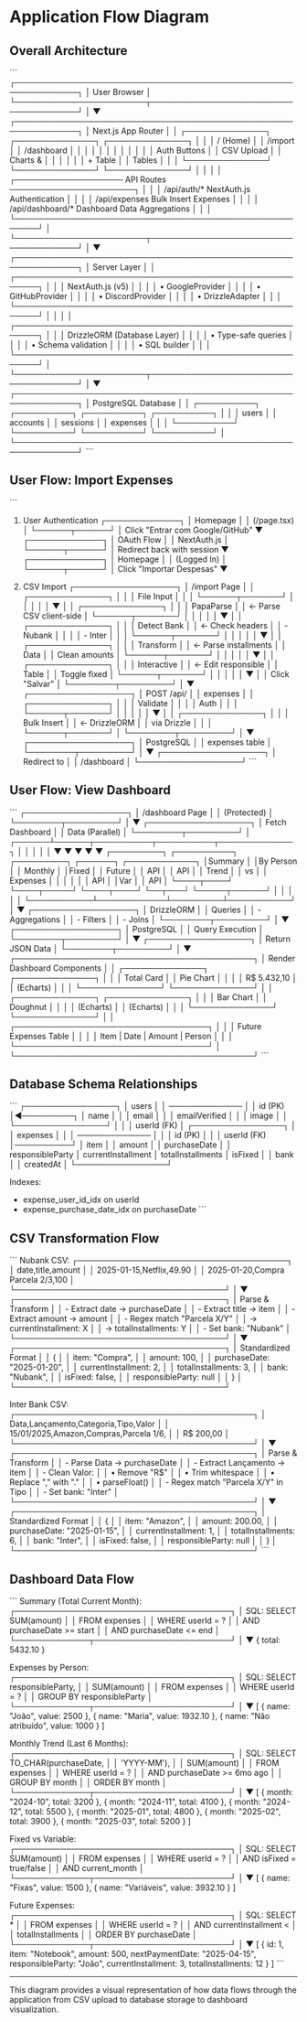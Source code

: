 # Application Flow Diagram

## Overall Architecture

\`\`\`
┌─────────────────────────────────────────────────────────────┐
│                         User Browser                         │
└───────────────────────┬─────────────────────────────────────┘
                        │
                        ▼
┌─────────────────────────────────────────────────────────────┐
│                    Next.js App Router                        │
│  ┌──────────────┐  ┌──────────────┐  ┌──────────────┐      │
│  │   / (Home)   │  │   /import    │  │  /dashboard  │      │
│  │              │  │              │  │              │      │
│  │ Auth Buttons │  │ CSV Upload   │  │   Charts &   │      │
│  │              │  │   + Table    │  │    Tables    │      │
│  └──────────────┘  └──────────────┘  └──────────────┘      │
│                                                               │
│  ┌─────────────────── API Routes ──────────────────────┐    │
│  │ /api/auth/*      NextAuth.js Authentication         │    │
│  │ /api/expenses    Bulk Insert Expenses               │    │
│  │ /api/dashboard/* Dashboard Data Aggregations        │    │
│  └──────────────────────────────────────────────────────┘    │
└───────────────────────┬─────────────────────────────────────┘
                        │
                        ▼
┌─────────────────────────────────────────────────────────────┐
│                      Server Layer                            │
│  ┌──────────────────────────────────────────────────────┐   │
│  │               NextAuth.js (v5)                       │   │
│  │  • GoogleProvider                                    │   │
│  │  • GitHubProvider                                    │   │
│  │  • DiscordProvider                                   │   │
│  │  • DrizzleAdapter                                    │   │
│  └──────────────────────────────────────────────────────┘   │
│                                                               │
│  ┌──────────────────────────────────────────────────────┐   │
│  │             DrizzleORM (Database Layer)              │   │
│  │  • Type-safe queries                                 │   │
│  │  • Schema validation                                 │   │
│  │  • SQL builder                                       │   │
│  └──────────────────────────────────────────────────────┘   │
└───────────────────────┬─────────────────────────────────────┘
                        │
                        ▼
┌─────────────────────────────────────────────────────────────┐
│                    PostgreSQL Database                       │
│  ┌──────────┐  ┌──────────┐  ┌──────────┐  ┌──────────┐   │
│  │  users   │  │ accounts │  │ sessions │  │ expenses │   │
│  └──────────┘  └──────────┘  └──────────┘  └──────────┘   │
└─────────────────────────────────────────────────────────────┘
\`\`\`

## User Flow: Import Expenses

\`\`\`
1. User Authentication
   ┌─────────────┐
   │ Homepage    │
   │ (/page.tsx) │
   └──────┬──────┘
          │ Click "Entrar com Google/GitHub"
          ▼
   ┌─────────────┐
   │ OAuth Flow  │
   │ NextAuth.js │
   └──────┬──────┘
          │ Redirect back with session
          ▼
   ┌─────────────┐
   │ Homepage    │
   │ (Logged In) │
   └──────┬──────┘
          │ Click "Importar Despesas"
          ▼

2. CSV Import
   ┌──────────────────┐
   │ /import Page     │
   │ ┌──────────────┐ │
   │ │ File Input   │ │
   │ └──────┬───────┘ │
   │        │         │
   │        ▼         │
   │ ┌──────────────┐ │
   │ │ PapaParse    │ │ ← Parse CSV client-side
   │ └──────┬───────┘ │
   │        │         │
   │        ▼         │
   │ ┌──────────────┐ │
   │ │ Detect Bank  │ │ ← Check headers
   │ │ - Nubank     │ │
   │ │ - Inter      │ │
   │ └──────┬───────┘ │
   │        │         │
   │        ▼         │
   │ ┌──────────────┐ │
   │ │ Transform    │ │ ← Parse installments
   │ │ Data         │ │   Clean amounts
   │ └──────┬───────┘ │
   │        │         │
   │        ▼         │
   │ ┌──────────────┐ │
   │ │ Interactive  │ │ ← Edit responsible
   │ │ Table        │ │   Toggle fixed
   │ └──────┬───────┘ │
   │        │         │
   │        ▼         │
   │ Click "Salvar"  │
   └────────┬─────────┘
            │
            ▼
   ┌──────────────────┐
   │ POST /api/       │
   │ expenses         │
   │ ┌──────────────┐ │
   │ │ Validate     │ │
   │ │ Auth         │ │
   │ └──────┬───────┘ │
   │        │         │
   │        ▼         │
   │ ┌──────────────┐ │
   │ │ Bulk Insert  │ │ ← DrizzleORM
   │ │ via Drizzle  │ │
   │ └──────┬───────┘ │
   └────────┬─────────┘
            │
            ▼
   ┌──────────────────┐
   │ PostgreSQL       │
   │ expenses table   │
   └────────┬─────────┘
            │
            ▼
   ┌──────────────────┐
   │ Redirect to      │
   │ /dashboard       │
   └──────────────────┘
\`\`\`

## User Flow: View Dashboard

\`\`\`
   ┌──────────────────┐
   │ /dashboard Page  │
   │ (Protected)      │
   └────────┬─────────┘
            │
            ▼
   ┌──────────────────┐
   │ Fetch Dashboard  │
   │ Data (Parallel)  │
   └────────┬─────────┘
            │
     ┌──────┴──────┬──────────┬──────────┬─────────────┐
     │             │          │          │             │
     ▼             ▼          ▼          ▼             ▼
┌─────────┐ ┌──────────┐ ┌─────────┐ ┌──────┐ ┌────────────┐
│Summary  │ │By Person │ │ Monthly │ │Fixed │ │   Future   │
│ API     │ │   API    │ │  Trend  │ │ vs   │ │  Expenses  │
│         │ │          │ │   API   │ │Var   │ │    API     │
└────┬────┘ └────┬─────┘ └────┬────┘ └──┬───┘ └─────┬──────┘
     │           │            │         │           │
     └───────────┴────────────┴─────────┴───────────┘
                              │
                              ▼
                    ┌──────────────────┐
                    │ DrizzleORM       │
                    │ Queries          │
                    │ - Aggregations   │
                    │ - Filters        │
                    │ - Joins          │
                    └────────┬─────────┘
                             │
                             ▼
                    ┌──────────────────┐
                    │ PostgreSQL       │
                    │ Query Execution  │
                    └────────┬─────────┘
                             │
                             ▼
                    ┌──────────────────┐
                    │ Return JSON Data │
                    └────────┬─────────┘
                             │
                             ▼
   ┌──────────────────────────────────────────┐
   │ Render Dashboard Components              │
   │ ┌──────────────┐  ┌──────────────┐      │
   │ │ Total Card   │  │ Pie Chart    │      │
   │ │ R$ 5.432,10  │  │ (Echarts)    │      │
   │ └──────────────┘  └──────────────┘      │
   │ ┌──────────────┐  ┌──────────────┐      │
   │ │ Bar Chart    │  │ Doughnut     │      │
   │ │ (Echarts)    │  │ (Echarts)    │      │
   │ └──────────────┘  └──────────────┘      │
   │ ┌──────────────────────────────────┐    │
   │ │ Future Expenses Table            │    │
   │ │ Item | Date | Amount | Person    │    │
   │ └──────────────────────────────────┘    │
   └──────────────────────────────────────────┘
\`\`\`

## Database Schema Relationships

\`\`\`
┌────────────────┐
│     users      │
│ ─────────────  │
│ id (PK)        │◄─────────┐
│ name           │          │
│ email          │          │
│ emailVerified  │          │
│ image          │          │
└────────────────┘          │
                            │
                            │ userId (FK)
                            │
┌────────────────┐          │
│    expenses    │          │
│ ─────────────  │          │
│ id (PK)        │          │
│ userId (FK)    │──────────┘
│ item           │
│ amount         │
│ purchaseDate   │
│ responsibleParty
│ currentInstallment
│ totalInstallments
│ isFixed        │
│ bank           │
│ createdAt      │
└────────────────┘

Indexes:
- expense_user_id_idx on userId
- expense_purchase_date_idx on purchaseDate
\`\`\`

## CSV Transformation Flow

\`\`\`
Nubank CSV:
┌─────────────────────────────────────┐
│ date,title,amount                   │
│ 2025-01-15,Netflix,49.90            │
│ 2025-01-20,Compra Parcela 2/3,100  │
└─────────────────────────────────────┘
              │
              ▼
┌─────────────────────────────────────┐
│ Parse & Transform                   │
│ - Extract date → purchaseDate       │
│ - Extract title → item              │
│ - Extract amount → amount           │
│ - Regex match "Parcela X/Y"        │
│   → currentInstallment: X           │
│   → totalInstallments: Y            │
│ - Set bank: "Nubank"                │
└─────────────────────────────────────┘
              │
              ▼
┌─────────────────────────────────────┐
│ Standardized Format                 │
│ {                                   │
│   item: "Compra",                   │
│   amount: 100,                      │
│   purchaseDate: "2025-01-20",       │
│   currentInstallment: 2,            │
│   totalInstallments: 3,             │
│   bank: "Nubank",                   │
│   isFixed: false,                   │
│   responsibleParty: null            │
│ }                                   │
└─────────────────────────────────────┘

Inter Bank CSV:
┌──────────────────────────────────────────┐
│ Data,Lançamento,Categoria,Tipo,Valor    │
│ 15/01/2025,Amazon,Compras,Parcela 1/6,  │
│ R$ 200,00                                │
└──────────────────────────────────────────┘
              │
              ▼
┌──────────────────────────────────────────┐
│ Parse & Transform                        │
│ - Parse Data → purchaseDate              │
│ - Extract Lançamento → item              │
│ - Clean Valor:                           │
│   • Remove "R$"                          │
│   • Trim whitespace                      │
│   • Replace "," with "."                 │
│   • parseFloat()                         │
│ - Regex match "Parcela X/Y" in Tipo     │
│ - Set bank: "Inter"                      │
└──────────────────────────────────────────┘
              │
              ▼
┌──────────────────────────────────────────┐
│ Standardized Format                      │
│ {                                        │
│   item: "Amazon",                        │
│   amount: 200.00,                        │
│   purchaseDate: "2025-01-15",            │
│   currentInstallment: 1,                 │
│   totalInstallments: 6,                  │
│   bank: "Inter",                         │
│   isFixed: false,                        │
│   responsibleParty: null                 │
│ }                                        │
└──────────────────────────────────────────┘
\`\`\`

## Dashboard Data Flow

\`\`\`
Summary (Total Current Month):
┌──────────────────────────────────────┐
│ SQL: SELECT SUM(amount)              │
│      FROM expenses                   │
│      WHERE userId = ?                │
│        AND purchaseDate >= start     │
│        AND purchaseDate <= end       │
└─────────────┬────────────────────────┘
              │
              ▼
     { total: 5432.10 }

Expenses by Person:
┌──────────────────────────────────────┐
│ SQL: SELECT responsibleParty,        │
│             SUM(amount)              │
│      FROM expenses                   │
│      WHERE userId = ?                │
│      GROUP BY responsibleParty       │
└─────────────┬────────────────────────┘
              │
              ▼
     [
       { name: "João", value: 2500 },
       { name: "Maria", value: 1932.10 },
       { name: "Não atribuído", value: 1000 }
     ]

Monthly Trend (Last 6 Months):
┌──────────────────────────────────────┐
│ SQL: SELECT TO_CHAR(purchaseDate,    │
│                    'YYYY-MM'),        │
│             SUM(amount)              │
│      FROM expenses                   │
│      WHERE userId = ?                │
│        AND purchaseDate >= 6mo ago   │
│      GROUP BY month                  │
│      ORDER BY month                  │
└─────────────┬────────────────────────┘
              │
              ▼
     [
       { month: "2024-10", total: 3200 },
       { month: "2024-11", total: 4100 },
       { month: "2024-12", total: 5500 },
       { month: "2025-01", total: 4800 },
       { month: "2025-02", total: 3900 },
       { month: "2025-03", total: 5200 }
     ]

Fixed vs Variable:
┌──────────────────────────────────────┐
│ SQL: SELECT SUM(amount)              │
│      FROM expenses                   │
│      WHERE userId = ?                │
│        AND isFixed = true/false      │
│        AND current_month             │
└─────────────┬────────────────────────┘
              │
              ▼
     [
       { name: "Fixas", value: 1500 },
       { name: "Variáveis", value: 3932.10 }
     ]

Future Expenses:
┌──────────────────────────────────────┐
│ SQL: SELECT *                        │
│      FROM expenses                   │
│      WHERE userId = ?                │
│        AND currentInstallment <      │
│            totalInstallments         │
│      ORDER BY purchaseDate           │
└─────────────┬────────────────────────┘
              │
              ▼
     [
       {
         id: 1,
         item: "Notebook",
         amount: 500,
         nextPaymentDate: "2025-04-15",
         responsibleParty: "João",
         currentInstallment: 3,
         totalInstallments: 12
       }
     ]
\`\`\`

---

This diagram provides a visual representation of how data flows through the application from CSV upload to database storage to dashboard visualization.
